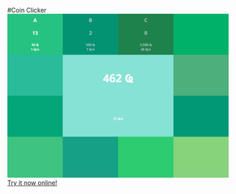 #Coin Clicker
![Screenshot of the game](resources/screenshot.png)
[Try it now online!](https://droth.net/apps/CoinClicker/)